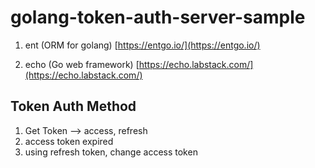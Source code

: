 # golang-token-auth-server-sample

1. ent (ORM for golang)
[https://entgo.io/](https://entgo.io/)

2. echo (Go web framework)
[https://echo.labstack.com/](https://echo.labstack.com/)

## Token Auth Method

1. Get Token --> access, refresh
2. access token expired
3. using refresh token, change access token